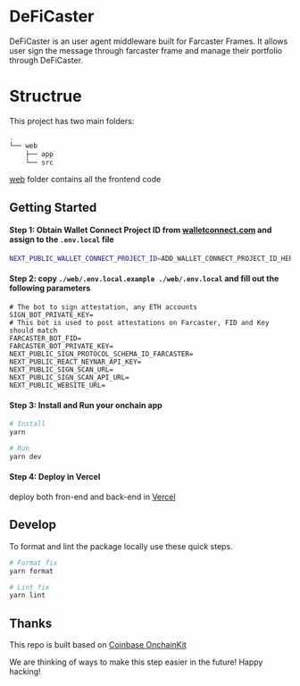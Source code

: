 # DeFiCaster

DeFiCaster is an user agent middleware built for Farcaster Frames. It allows user sign the message through farcaster frame and manage their portfolio through DeFiCaster.



# Structrue

This project has two main folders:

```bash
.
└── web
    ├── app
    └── src
```

[web](/web/README.md) folder contains all the frontend code


## Getting Started

#### Step 1: Obtain Wallet Connect Project ID from [walletconnect.com](https://cloud.walletconnect.com/sign-in) and assign to the `.env.local` file

```bash
NEXT_PUBLIC_WALLET_CONNECT_PROJECT_ID=ADD_WALLET_CONNECT_PROJECT_ID_HERE
```


#### Step 2: copy `./web/.env.local.example ./web/.env.local` and fill out the following parameters
```
# The bot to sign attestation, any ETH accounts
SIGN_BOT_PRIVATE_KEY=
# This bot is used to post attestations on Farcaster, FID and Key should match
FARCASTER_BOT_FID=
FARCASTER_BOT_PRIVATE_KEY=
NEXT_PUBLIC_SIGN_PROTOCOL_SCHEMA_ID_FARCASTER=
NEXT_PUBLIC_REACT_NEYNAR_API_KEY=
NEXT_PUBLIC_SIGN_SCAN_URL=
NEXT_PUBLIC_SIGN_SCAN_API_URL=
NEXT_PUBLIC_WEBSITE_URL=
```

#### Step 3: Install and Run your onchain app

```bash
# Install
yarn

# Run
yarn dev
```

#### Step 4: Deploy in Vercel

deploy both fron-end and back-end in [Vercel](https://vercel.com/)

## Develop

To format and lint the package locally use these quick steps.

```bash
# Format fix
yarn format

# Lint fix
yarn lint
```

## Thanks

This repo is built based on [Coinbase OnchainKit](https://github.com/coinbase/onchainkit)

We are thinking of ways to make this step easier in the future! Happy hacking!

